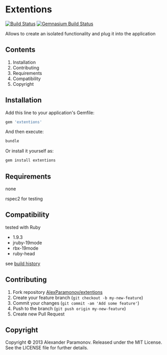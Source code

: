 Extentions
==========
[![Build Status](https://secure.travis-ci.org/AlexParamonov/extentions.png)](http://travis-ci.org/AlexParamonov/extentions)
[![Gemnasium Build Status](https://gemnasium.com/AlexParamonov/extentions.png)](http://gemnasium.com/AlexParamonov/extentions)  

Allows to create an isolated functionality and plug it into the application

Contents
---------
1. Installation
1. Contributing
1. Requirements
1. Compatibility
1. Copyright

Installation
------------
Add this line to your application's Gemfile:

``` ruby
gem 'extentions'
```

And then execute:

``` sh
bundle
```

Or install it yourself as:

``` sh
gem install extentions
```

Requirements
------------
none

rspec2 for testing

Compatibility
-------------
tested with Ruby

* 1.9.3
* jruby-19mode
* rbx-19mode
* ruby-head

see [build history](http://travis-ci.org/#!/AlexParamonov/extentions/builds)

Contributing
-------------
1. Fork repository [AlexParamonov/extentions](https://github.com/AlexParamonov/extentions)
2. Create your feature branch (`git checkout -b my-new-feature`)
3. Commit your changes (`git commit -am 'Add some feature'`)
4. Push to the branch (`git push origin my-new-feature`)
5. Create new Pull Request

Copyright
---------
Copyright © 2013 Alexander Paramonov.
Released under the MIT License. See the LICENSE file for further details.
